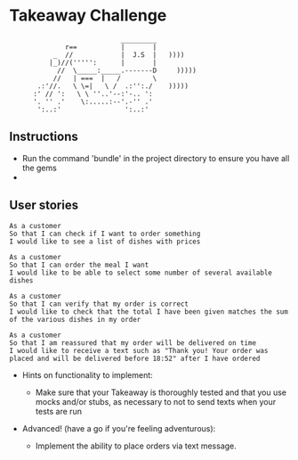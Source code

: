 Takeaway Challenge
==================
```
                            _________
              r==           |       |
           _  //            |  J.S  |   ))))
          |_)//(''''':      |       |
            //  \_____:_____.-------D     )))))
           //   | ===  |   /        \
       .:'//.   \ \=|   \ /  .:'':./    )))))
      :' // ':   \ \ ''..'--:'-.. ':
      '. '' .'    \:.....:--'.-'' .'
       ':..:'                ':..:'

 ```

Instructions
-------

* Run the command 'bundle' in the project directory to ensure you have all the gems
*


User stories
--------
```
As a customer
So that I can check if I want to order something
I would like to see a list of dishes with prices

As a customer
So that I can order the meal I want
I would like to be able to select some number of several available dishes

As a customer
So that I can verify that my order is correct
I would like to check that the total I have been given matches the sum of the various dishes in my order

As a customer
So that I am reassured that my order will be delivered on time
I would like to receive a text such as "Thank you! Your order was placed and will be delivered before 18:52" after I have ordered
```

* Hints on functionality to implement:

  * Make sure that your Takeaway is thoroughly tested and that you use mocks and/or stubs, as necessary to not to send texts when your tests are run

* Advanced! (have a go if you're feeling adventurous):
  * Implement the ability to place orders via text message.
